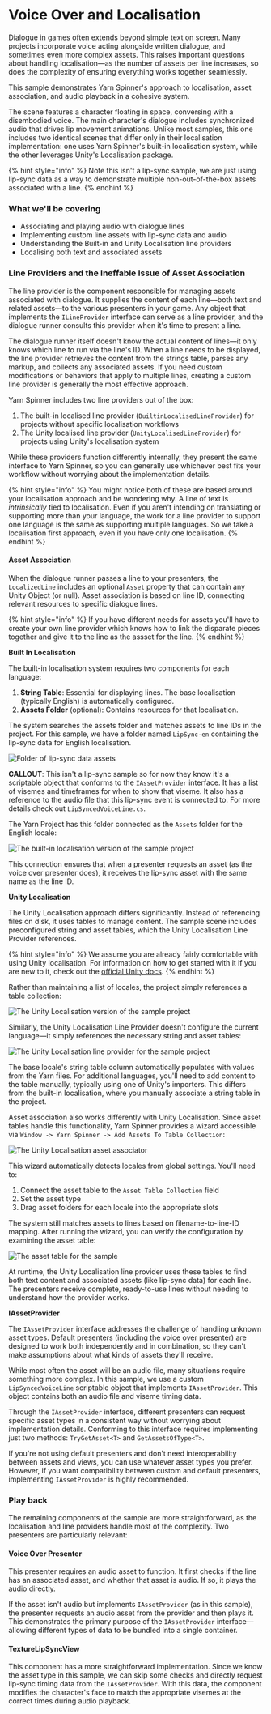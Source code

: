 # Voice Over and Localisation

Dialogue in games often extends beyond simple text on screen. Many projects incorporate voice acting alongside written dialogue, and sometimes even more complex assets. This raises important questions about handling localisation—as the number of assets per line increases, so does the complexity of ensuring everything works together seamlessly.

This sample demonstrates Yarn Spinner's approach to localisation, asset association, and audio playback in a cohesive system.

The scene features a character floating in space, conversing with a disembodied voice. The main character's dialogue includes synchronized audio that drives lip movement animations. Unlike most samples, this one includes two identical scenes that differ only in their localisation implementation: one uses Yarn Spinner's built-in localisation system, while the other leverages Unity's Localisation package.

{% hint style="info" %}
Note this isn't a lip-sync sample, we are just using lip-sync data as a way to demonstrate multiple non-out-of-the-box assets associated with a line.
{% endhint %}

### What we'll be covering

* Associating and playing audio with dialogue lines
* Implementing custom line assets with lip-sync data and audio
* Understanding the Built-in and Unity Localisation line providers
* Localising both text and associated assets

### Line Providers and the Ineffable Issue of Asset Association

The line provider is the component responsible for managing assets associated with dialogue. It supplies the content of each line—both text and related assets—to the various presenters in your game. Any object that implements the `ILineProvider` interface can serve as a line provider, and the dialogue runner consults this provider when it's time to present a line.

The dialogue runner itself doesn't know the actual content of lines—it only knows which line to run via the line's ID. When a line needs to be displayed, the line provider retrieves the content from the strings table, parses any markup, and collects any associated assets. If you need custom modifications or behaviors that apply to multiple lines, creating a custom line provider is generally the most effective approach.

Yarn Spinner includes two line providers out of the box:

1. The built-in localised line provider (`BuiltinLocalisedLineProvider`) for projects without specific localisation workflows
2. The Unity localised line provider (`UnityLocalisedLineProvider`) for projects using Unity's localisation system

While these providers function differently internally, they present the same interface to Yarn Spinner, so you can generally use whichever best fits your workflow without worrying about the implementation details.

{% hint style="info" %}
You might notice both of these are based around your localisation approach and be wondering why. A line of text is _intrinsically_ tied to localisation. Even if you aren't intending on translating or supporting more than your language, the work for a line provider to support one language is the same as supporting multiple languages. So we take a localisation first approach, even if you have only one localisation.
{% endhint %}

#### Asset Association

When the dialogue runner passes a line to your presenters, the `LocalizedLine` includes an optional `Asset` property that can contain any Unity Object (or null). Asset association is based on line ID, connecting relevant resources to specific dialogue lines.

{% hint style="info" %}
If you have different needs for assets you'll have to create your own line provider which knows how to link the disparate pieces together and give it to the line as the assset for the line.
{% endhint %}

**Built In Localisation**

The built-in localisation system requires two components for each language:

1. **String Table**: Essential for displaying lines. The base localisation (typically English) is automatically configured.
2. **Assets Folder** (optional): Contains resources for that localisation.

The system searches the assets folder and matches assets to line IDs in the project. For this sample, we have a folder named `LipSync-en` containing the lip-sync data for English localisation.

![Folder of lip-sync data assets](../../.gitbook/assets/built-in-1.png)

**CALLOUT**: This isn't a lip-sync sample so for now they know it's a scriptable object that conforms to the `IAssetProvider` interface. It has a list of visemes and timeframes for when to show that viseme. It also has a reference to the audio file that this lip-sync event is connected to. For more details check out `LipSyncedVoiceLine.cs`.

The Yarn Project has this folder connected as the `Assets` folder for the English locale:

![The built-in localisation version of the sample project](../../.gitbook/assets/built-in-2.png)

This connection ensures that when a presenter requests an asset (as the voice over presenter does), it receives the lip-sync asset with the same name as the line ID.

**Unity Localisation**

The Unity Localisation approach differs significantly. Instead of referencing files on disk, it uses tables to manage content. The sample scene includes preconfigured string and asset tables, which the Unity Localisation Line Provider references.

{% hint style="info" %}
We assume you are already fairly comfortable with using Unity localisation. For information on how to get started with it if you are new to it, check out the [official Unity docs](https://docs.unity3d.com/Packages/com.unity.localization@1.5/manual/QuickStartGuideWithVariants.html).
{% endhint %}

Rather than maintaining a list of locales, the project simply references a table collection:

![The Unity Localisation version of the sample project](../../.gitbook/assets/unity-loc-1.png)

Similarly, the Unity Localisation Line Provider doesn't configure the current language—it simply references the necessary string and asset tables:

![The Unity Localisation line provider for the sample project](https://claude.ai/chat/images/unity-loc-4.png)

The base locale's string table column automatically populates with values from the Yarn files. For additional languages, you'll need to add content to the table manually, typically using one of Unity's importers. This differs from the built-in localisation, where you manually associate a string table in the project.

Asset association also works differently with Unity Localisation. Since asset tables handle this functionality, Yarn Spinner provides a wizard accessible via `Window -> Yarn Spinner -> Add Assets To Table Collection`:

![The Unity Localisation asset associator](https://claude.ai/chat/images/unity-loc-2.png)

This wizard automatically detects locales from global settings. You'll need to:

1. Connect the asset table to the `Asset Table Collection` field
2. Set the asset type
3. Drag asset folders for each locale into the appropriate slots

The system still matches assets to lines based on filename-to-line-ID mapping. After running the wizard, you can verify the configuration by examining the asset table:

![The asset table for the sample](https://claude.ai/chat/images/unity-loc-3.png)

At runtime, the Unity Localisation line provider uses these tables to find both text content and associated assets (like lip-sync data) for each line. The presenters receive complete, ready-to-use lines without needing to understand how the provider works.

**IAssetProvider**

The `IAssetProvider` interface addresses the challenge of handling unknown asset types. Default presenters (including the voice over presenter) are designed to work both independently and in combination, so they can't make assumptions about what kinds of assets they'll receive.

While most often the asset will be an audio file, many situations require something more complex. In this sample, we use a custom `LipSyncedVoiceLine` scriptable object that implements `IAssetProvider`. This object contains both an audio file and viseme timing data.

Through the `IAssetProvider` interface, different presenters can request specific asset types in a consistent way without worrying about implementation details. Conforming to this interface requires implementing just two methods: `TryGetAsset<T>` and `GetAssetsOfType<T>`.

If you're not using default presenters and don't need interoperability between assets and views, you can use whatever asset types you prefer. However, if you want compatibility between custom and default presenters, implementing `IAssetProvider` is highly recommended.

### Play back

The remaining components of the sample are more straightforward, as the localisation and line providers handle most of the complexity. Two presenters are particularly relevant:

#### Voice Over Presenter

This presenter requires an audio asset to function. It first checks if the line has an associated asset, and whether that asset is audio. If so, it plays the audio directly.

If the asset isn't audio but implements `IAssetProvider` (as in this sample), the presenter requests an audio asset from the provider and then plays it. This demonstrates the primary purpose of the `IAssetProvider` interface—allowing different types of data to be bundled into a single container.

#### TextureLipSyncView

This component has a more straightforward implementation. Since we know the asset type in this sample, we can skip some checks and directly request lip-sync timing data from the `IAssetProvider`. With this data, the component modifies the character's face to match the appropriate visemes at the correct times during audio playback.
